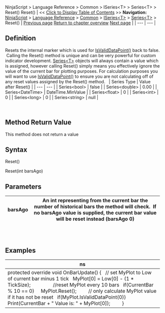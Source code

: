 ﻿
NinjaScript \> Language Reference \> Common \> ISeries\<T\> \> Series\<T\> \> Reset()
Reset()
| \<\< [Click to Display Table of Contents](reset.md) \>\> **Navigation:**     [NinjaScript](ninjascript-1.md) \> [Language Reference](language_reference_wip-1.md) \> [Common](common-1.md) \> [ISeries\<T\>](iseriest-1.md) \> [Series\<T\>](seriest-1.md) \> Reset() | [Previous page](seriest-1.md) [Return to chapter overview](seriest-1.md) [Next page](priceseries-1.md) |
| --- | --- |
## Definition
Resets the internal marker which is used for [IsValidDataPoint()](isvaliddatapoint-1.md) back to false.  Calling the Reset() method is unique and can be very powerful for custom indicator development. [Series\<T\>](seriest-1.md) objects will always contain a value which is assigned, however calling Reset() simply means you effectively ignore the value of the current bar for plotting purposes. For calculation purposes you will want to use [IsValidDataPoint()](isvaliddatapoint-1.md) to ensure you are not calculating off of any reset values assigned by the Reset() method.
 
| Series Type | Value after Reset() |
| --- | --- |
| Series\<bool\> | false |
| Series\<double\> | 0\.00 |
| Series\<DateTime\> | DateTime.MinValue |
| Series\<float\> | 0 |
| Series\<int\> | 0 |
| Series\<long\> | 0 |
| Series\<string\> | null |

 
## Method Return Value
This method does not return a value
 
## Syntax
Reset()  

Reset(int barsAgo)
 
## Parameters
| barsAgo | An int representing from the current bar the number of historical bars the method will check.  If no barsAgo value is supplied, the current bar value will be reset instead (barsAgo 0\) |
| --- | --- |

## 
 
## Examples
| ns |
| --- |
| protected override void OnBarUpdate() {    // set MyPlot to Low of current bar minus 1 tick    MyPlot\[0] \= Low\[0] \- (1 \* TickSize);                  //reset MyPlot every 10 bars    if(CurrentBar % 10 \=\= 0)      MyPlot.Reset();          // only calculate MyPlot value if it has not be reset    if(MyPlot.IsValidDataPoint(0))      Print(CurrentBar \+ " Value is: " \+ MyPlot\[0]);          } |
